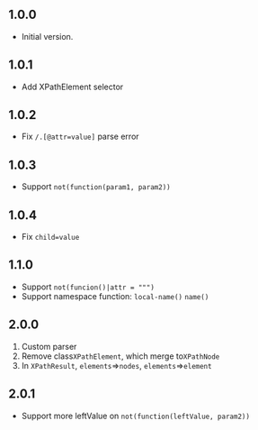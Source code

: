 ## 1.0.0

- Initial version.


## 1.0.1
- Add XPathElement selector

## 1.0.2
- Fix `/.[@attr=value]` parse error

## 1.0.3
- Support `not(function(param1, param2))`

## 1.0.4
- Fix `child=value`

## 1.1.0
- Support `not(funcion()|attr = """)`
- Support namespace function: `local-name()` `name()`

## 2.0.0
1. Custom parser
2. Remove class`XPathElement`, which merge to`XPathNode`
3. In `XPathResult`, `elements`=>`nodes`, `elements`=>`element`

## 2.0.1
- Support more leftValue on `not(function(leftValue, param2))`